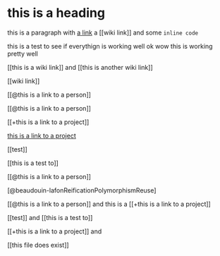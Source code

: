# this is a heading

this is a paragraph with [a link](http://example.com) a [[wiki link]] and some `inline code`

this is a test to see if everythign is working well ok wow this is working pretty well

[[this is a wiki link]] and [[this is another wiki link]]

[[wiki link]]

[[@this is a link to a person]]

[[@this is a link to a person]]

[[+this is a link to a project]]

[this is a link to a project](this-is-a-link-to-a-project.md)

[[test]]


[[this is a test to]]


[[@this is a link to a person]]

[@beaudouin-lafonReificationPolymorphismReuse]


[[@this is a link to a person]] and this is a [[+this is a link to a project]]

[[test]] and [[this is a test to]] 

[[+this is a link to a project]] and


[[this file does exist]]

